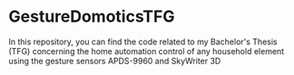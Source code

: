 # GestureDomoticsTFG
In this repository, you can find the code related to my Bachelor's Thesis (TFG) concerning the home automation control of any household element using the gesture sensors APDS-9960 and SkyWriter 3D 
